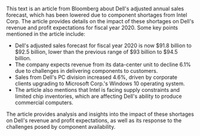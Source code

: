 This text is an article from Bloomberg about Dell's adjusted annual sales forecast, which has been lowered due to component shortages from Intel Corp. The article provides details on the impact of these shortages on Dell's revenue and profit expectations for fiscal year 2020. Some key points mentioned in the article include:

* Dell's adjusted sales forecast for fiscal year 2020 is now $91.8 billion to $92.5 billion, lower than the previous range of $93 billion to $94.5 billion.
* The company expects revenue from its data-center unit to decline 6.1% due to challenges in delivering components to customers.
* Sales from Dell's PC division increased 4.6%, driven by corporate clients upgrading to Microsoft Corp.'s Windows 10 operating system.
* The article also mentions that Intel is facing supply constraints and limited chip inventories, which are affecting Dell's ability to produce commercial computers.

The article provides analysis and insights into the impact of these shortages on Dell's revenue and profit expectations, as well as its response to the challenges posed by component availability.